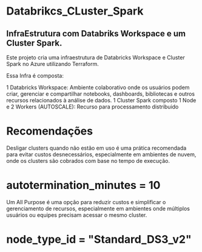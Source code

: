 # Databrikcs_CLuster_Spark
## InfraEstrutura com Databriks Workspace e um Cluster Spark.

Este projeto cria uma infraestrutura de Databricks Workspace e Cluster Spark no Azure utilizando Terraform.

Essa Infra é composta:

1 Databricks Workspace:  Ambiente colaborativo onde os usuários podem criar, gerenciar e compartilhar notebooks, dashboards, bibliotecas e outros recursos relacionados à análise de dados.
1 Cluster Spark composto 1 Node e 2 Workers (AUTOSCALE): Recurso para processamento distribuido

# Recomendações
Desligar clusters quando não estão em uso é uma prática recomendada para evitar custos desnecessários, especialmente em ambientes de nuvem, onde os clusters são cobrados com base no tempo de execução.
# autotermination_minutes = 10 

Um All Purpose é uma opção para reduzir custos e simplificar o gerenciamento de recursos, especialmente em ambientes onde múltiplos usuários ou equipes precisam acessar o mesmo cluster.
# node_type_id = "Standard_DS3_v2"




